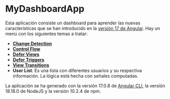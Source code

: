 # MyDashboardApp
Esta aplicación consiste un dashboard para aprender las nuevas características que se han introducido en la [versión 17 de Angular](https://blog.angular.io/introducing-angular-v17-4d7033312e4b). Hay un menú con los siguientes temas a tratar:

- **[Change Detection](https://medium.com/ngconf/local-change-detection-in-angular-410d82b38664)**
- **[Control Flow](https://angular.io/guide/control_flow)**
- **[Defer Views](https://angular.dev/guide/defer)**
- **[Defer Triggers](https://angular.dev/guide/defer#triggers)**
- **[View Transitions](https://blog.angular.io/check-out-angulars-support-for-the-view-transitions-api-3937376cfc19)**
- **User List**: Es una lista con diferentes usuarios y su respectiva información. La lógica está hecha con señales computadas.

La aplicación se ha generado con la versión 17.0.8 de [Angular CLI](https://github.com/angular/angular-cli), la versión 18.18.0 de NodeJS y la versión 10.2.4 de npm.